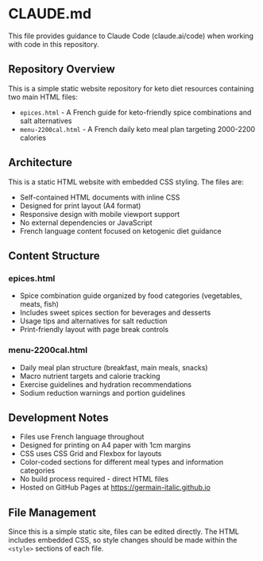 # CLAUDE.md

This file provides guidance to Claude Code (claude.ai/code) when working with code in this repository.

## Repository Overview

This is a simple static website repository for keto diet resources containing two main HTML files:
- `epices.html` - A French guide for keto-friendly spice combinations and salt alternatives
- `menu-2200cal.html` - A French daily keto meal plan targeting 2000-2200 calories

## Architecture

This is a static HTML website with embedded CSS styling. The files are:
- Self-contained HTML documents with inline CSS
- Designed for print layout (A4 format)
- Responsive design with mobile viewport support
- No external dependencies or JavaScript
- French language content focused on ketogenic diet guidance

## Content Structure

### epices.html
- Spice combination guide organized by food categories (vegetables, meats, fish)
- Includes sweet spices section for beverages and desserts
- Usage tips and alternatives for salt reduction
- Print-friendly layout with page break controls

### menu-2200cal.html
- Daily meal plan structure (breakfast, main meals, snacks)
- Macro nutrient targets and calorie tracking
- Exercise guidelines and hydration recommendations
- Sodium reduction warnings and portion guidelines

## Development Notes

- Files use French language throughout
- Designed for printing on A4 paper with 1cm margins
- CSS uses CSS Grid and Flexbox for layouts
- Color-coded sections for different meal types and information categories
- No build process required - direct HTML files
- Hosted on GitHub Pages at https://germain-italic.github.io

## File Management

Since this is a simple static site, files can be edited directly. The HTML includes embedded CSS, so style changes should be made within the `<style>` sections of each file.